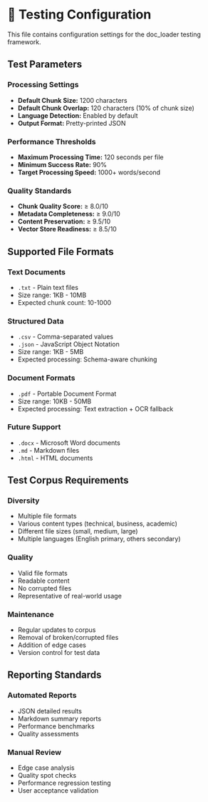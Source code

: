 # 🧪 Testing Configuration

This file contains configuration settings for the doc_loader testing framework.

## Test Parameters

### Processing Settings
- **Default Chunk Size:** 1200 characters
- **Default Chunk Overlap:** 120 characters (10% of chunk size)
- **Language Detection:** Enabled by default
- **Output Format:** Pretty-printed JSON

### Performance Thresholds
- **Maximum Processing Time:** 120 seconds per file
- **Minimum Success Rate:** 90%
- **Target Processing Speed:** 1000+ words/second

### Quality Standards
- **Chunk Quality Score:** ≥ 8.0/10
- **Metadata Completeness:** ≥ 9.0/10
- **Content Preservation:** ≥ 9.5/10
- **Vector Store Readiness:** ≥ 8.5/10

## Supported File Formats

### Text Documents
- `.txt` - Plain text files
- Size range: 1KB - 10MB
- Expected chunk count: 10-1000

### Structured Data
- `.csv` - Comma-separated values
- `.json` - JavaScript Object Notation
- Size range: 1KB - 5MB
- Expected processing: Schema-aware chunking

### Document Formats
- `.pdf` - Portable Document Format
- Size range: 10KB - 50MB
- Expected processing: Text extraction + OCR fallback

### Future Support
- `.docx` - Microsoft Word documents
- `.md` - Markdown files
- `.html` - HTML documents

## Test Corpus Requirements

### Diversity
- Multiple file formats
- Various content types (technical, business, academic)
- Different file sizes (small, medium, large)
- Multiple languages (English primary, others secondary)

### Quality
- Valid file formats
- Readable content
- No corrupted files
- Representative of real-world usage

### Maintenance
- Regular updates to corpus
- Removal of broken/corrupted files
- Addition of edge cases
- Version control for test data

## Reporting Standards

### Automated Reports
- JSON detailed results
- Markdown summary reports
- Performance benchmarks
- Quality assessments

### Manual Review
- Edge case analysis
- Quality spot checks
- Performance regression testing
- User acceptance validation
